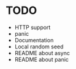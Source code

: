 # TODO

* HTTP support
* panic
* Documentation
* Local random seed
* README about async
* README about panic
